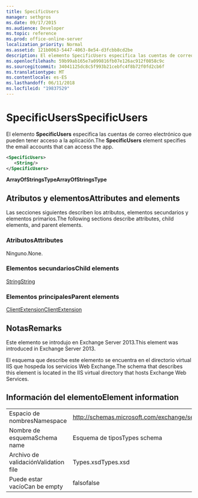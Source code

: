 ```yaml
---
title: SpecificUsers
manager: sethgros
ms.date: 09/17/2015
ms.audience: Developer
ms.topic: reference
ms.prod: office-online-server
localization_priority: Normal
ms.assetid: 121b0063-5447-4063-8e54-d3fcbb8cd2be
description: El elemento SpecificUsers especifica las cuentas de correo electrónico que pueden tener acceso a la aplicación.
ms.openlocfilehash: 59b99ab165e7a099816fb07e126ac912f0858c9c
ms.sourcegitcommit: 34041125dc8c5f993b21cebfc4f8b72f0fd2cb6f
ms.translationtype: MT
ms.contentlocale: es-ES
ms.lasthandoff: 06/11/2018
ms.locfileid: "19837529"
---
```

# <a name="specificusers"></a><span data-ttu-id="ed1f0-103">SpecificUsers</span><span class="sxs-lookup"><span data-stu-id="ed1f0-103">SpecificUsers</span></span>

<span data-ttu-id="ed1f0-104">El elemento **SpecificUsers** especifica las cuentas de correo electrónico que pueden tener acceso a la aplicación.</span><span class="sxs-lookup"><span data-stu-id="ed1f0-104">The **SpecificUsers** element specifies the email accounts that can access the app.</span></span> 
  
```XML
<SpecificUsers>
   <String/>
</SpecificUsers>
```

 <span data-ttu-id="ed1f0-105">**ArrayOfStringsType**</span><span class="sxs-lookup"><span data-stu-id="ed1f0-105">**ArrayOfStringsType**</span></span>
## <a name="attributes-and-elements"></a><span data-ttu-id="ed1f0-106">Atributos y elementos</span><span class="sxs-lookup"><span data-stu-id="ed1f0-106">Attributes and elements</span></span>

<span data-ttu-id="ed1f0-107">Las secciones siguientes describen los atributos, elementos secundarios y elementos primarios.</span><span class="sxs-lookup"><span data-stu-id="ed1f0-107">The following sections describe attributes, child elements, and parent elements.</span></span>
  
### <a name="attributes"></a><span data-ttu-id="ed1f0-108">Atributos</span><span class="sxs-lookup"><span data-stu-id="ed1f0-108">Attributes</span></span>

<span data-ttu-id="ed1f0-109">Ninguno.</span><span class="sxs-lookup"><span data-stu-id="ed1f0-109">None.</span></span>
  
### <a name="child-elements"></a><span data-ttu-id="ed1f0-110">Elementos secundarios</span><span class="sxs-lookup"><span data-stu-id="ed1f0-110">Child elements</span></span>

[<span data-ttu-id="ed1f0-111">String</span><span class="sxs-lookup"><span data-stu-id="ed1f0-111">String</span></span>](string.md)
  
### <a name="parent-elements"></a><span data-ttu-id="ed1f0-112">Elementos principales</span><span class="sxs-lookup"><span data-stu-id="ed1f0-112">Parent elements</span></span>

[<span data-ttu-id="ed1f0-113">ClientExtension</span><span class="sxs-lookup"><span data-stu-id="ed1f0-113">ClientExtension</span></span>](clientextension.md)
  
## <a name="remarks"></a><span data-ttu-id="ed1f0-114">Notas</span><span class="sxs-lookup"><span data-stu-id="ed1f0-114">Remarks</span></span>

<span data-ttu-id="ed1f0-115">Este elemento se introdujo en Exchange Server 2013.</span><span class="sxs-lookup"><span data-stu-id="ed1f0-115">This element was introduced in Exchange Server 2013.</span></span>
  
<span data-ttu-id="ed1f0-116">El esquema que describe este elemento se encuentra en el directorio virtual IIS que hospeda los servicios Web Exchange.</span><span class="sxs-lookup"><span data-stu-id="ed1f0-116">The schema that describes this element is located in the IIS virtual directory that hosts Exchange Web Services.</span></span>
  
## <a name="element-information"></a><span data-ttu-id="ed1f0-117">Información del elemento</span><span class="sxs-lookup"><span data-stu-id="ed1f0-117">Element information</span></span>

|||
|:-----|:-----|
|<span data-ttu-id="ed1f0-118">Espacio de nombres</span><span class="sxs-lookup"><span data-stu-id="ed1f0-118">Namespace</span></span>  <br/> |http://schemas.microsoft.com/exchange/services/2006/types  <br/> |
|<span data-ttu-id="ed1f0-119">Nombre de esquema</span><span class="sxs-lookup"><span data-stu-id="ed1f0-119">Schema name</span></span>  <br/> |<span data-ttu-id="ed1f0-120">Esquema de tipos</span><span class="sxs-lookup"><span data-stu-id="ed1f0-120">Types schema</span></span>  <br/> |
|<span data-ttu-id="ed1f0-121">Archivo de validación</span><span class="sxs-lookup"><span data-stu-id="ed1f0-121">Validation file</span></span>  <br/> |<span data-ttu-id="ed1f0-122">Types.xsd</span><span class="sxs-lookup"><span data-stu-id="ed1f0-122">Types.xsd</span></span>  <br/> |
|<span data-ttu-id="ed1f0-123">Puede estar vacío</span><span class="sxs-lookup"><span data-stu-id="ed1f0-123">Can be empty</span></span>  <br/> |<span data-ttu-id="ed1f0-124">falso</span><span class="sxs-lookup"><span data-stu-id="ed1f0-124">false</span></span>  <br/> |
   

